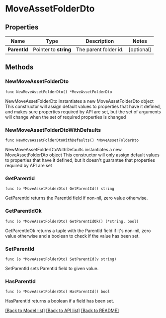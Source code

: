 # MoveAssetFolderDto

## Properties

Name | Type | Description | Notes
------------ | ------------- | ------------- | -------------
**ParentId** | Pointer to **string** | The parent folder id. | [optional] 

## Methods

### NewMoveAssetFolderDto

`func NewMoveAssetFolderDto() *MoveAssetFolderDto`

NewMoveAssetFolderDto instantiates a new MoveAssetFolderDto object
This constructor will assign default values to properties that have it defined,
and makes sure properties required by API are set, but the set of arguments
will change when the set of required properties is changed

### NewMoveAssetFolderDtoWithDefaults

`func NewMoveAssetFolderDtoWithDefaults() *MoveAssetFolderDto`

NewMoveAssetFolderDtoWithDefaults instantiates a new MoveAssetFolderDto object
This constructor will only assign default values to properties that have it defined,
but it doesn't guarantee that properties required by API are set

### GetParentId

`func (o *MoveAssetFolderDto) GetParentId() string`

GetParentId returns the ParentId field if non-nil, zero value otherwise.

### GetParentIdOk

`func (o *MoveAssetFolderDto) GetParentIdOk() (*string, bool)`

GetParentIdOk returns a tuple with the ParentId field if it's non-nil, zero value otherwise
and a boolean to check if the value has been set.

### SetParentId

`func (o *MoveAssetFolderDto) SetParentId(v string)`

SetParentId sets ParentId field to given value.

### HasParentId

`func (o *MoveAssetFolderDto) HasParentId() bool`

HasParentId returns a boolean if a field has been set.


[[Back to Model list]](../README.md#documentation-for-models) [[Back to API list]](../README.md#documentation-for-api-endpoints) [[Back to README]](../README.md)


